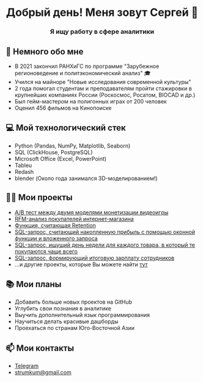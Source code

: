 <h1 align="center">Добрый день! Меня зовут Сергей 👋</h1>
<h3 align="center">Я ищу работу в сфере аналитики</h3>

## 📅 Немного обо мне
- В 2021 закончил РАНХиГС по программе "Зарубежное регионоведение и политэкономический анализ" 🎓
- Учился на майноре "Новые исследования современной культуры"
- 2 года помогал студентам и преподавателям пройти стажировки в крупнейших компаниях России (Роскосмос, Росатом, BIOCAD и др.)
- Был гейм-мастером на полигонных играх от 200 человек
- Оценил 456 фильмов на Кинопоиске

## 💻 Мой технологический стек
- Python (Pandas, NumPy, Matplotlib, Seaborn)
- SQL (ClickHouse, PostgreSQL)
- Microsoft Office (Excel, PowerPoint)
- Tableu
- Redash
- blender (Около года занимался 3D-моделированием!)

## 👨‍💻 Мои проекты
- [A/B тест между двумя моделями монетизации видеоигры](https://github.com/hediogenes/my_resume/blob/main/AB-тест.ipynb)
- [RFM-анализ покупателей интернет-магазина](https://github.com/hediogenes/my_resume/blob/main/RFM-сегментация.ipynb)
- [Функция, считающая Retention](https://github.com/hediogenes/my_resume/blob/main/Функция_по_подсчету_Retention.ipynb)
- [SQL-запрос, считающий накопленную прибыль с помощью оконной функции и вложенного запроса](https://github.com/hediogenes/SQL-Window_Function)
- [SQL-запрос, ищущий день недели для каждого товара, в который те покупаются чаще всего](https://github.com/hediogenes/SQL-The_most_popular_weekday_of_each_product)
- [SQL-запрос, формирующий итоговую зарплату сотрудников](https://github.com/hediogenes/SQL-Salary_per_month)
- ...и другие проекты, которые Вы можете найти [тут](https://github.com/hediogenes?tab=repositories)

## 📚 Мои планы
- Добавить больше новых проектов на GitHub
- Углубить свои познания в аналитике
- Выучить дополнительный язык программирования
- Научиться делать красивые дашборды
- Проехаться по странам Юго-Восточной Азии

## 📫 Мои контакты
- [Telegram](https://t.me/loki_the_trixter)
- strumkum@gmail.com
